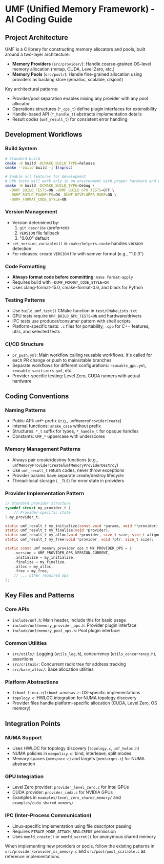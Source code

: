 # UMF (Unified Memory Framework) - AI Coding Guide

## Project Architecture

UMF is a C library for constructing memory allocators and pools, built around a two-layer architecture:

- **Memory Providers** (`src/provider/`): Handle coarse-grained OS-level memory allocation (mmap, CUDA, Level Zero, etc.)
- **Memory Pools** (`src/pool/`): Handle fine-grained allocation using providers as backing store (jemalloc, scalable, disjoint)

Key architectural patterns:
- Provider/pool separation enables mixing any provider with any pool allocator
- Operations structures (`*_ops_t`) define plugin interfaces for extensibility
- Handle-based API (`*_handle_t`) abstracts implementation details
- Result codes (`umf_result_t`) for consistent error handling

## Development Workflows

### Build System
```bash
# Standard build
cmake -B build -DCMAKE_BUILD_TYPE=Release
cmake --build build -j $(nproc)

# Enable all features for development
# GPU tests will work only in an environment with proper hardware and drivers
cmake -B build -DCMAKE_BUILD_TYPE=Debug \
  -DUMF_BUILD_TESTS=ON -DUMF_BUILD_GPU_TESTS=OFF \
  -DUMF_BUILD_EXAMPLES=ON -DUMF_DEVELOPER_MODE=ON \
  -DUMF_FORMAT_CODE_STYLE=ON
```

### Version Management
- Version determined by:
  1. `git describe` (preferred)
  2. `VERSION` file fallback
  3. "0.0.0" default
- `set_version_variables()` in `cmake/helpers.cmake` handles version detection
- For releases: create `VERSION` file with semver format (e.g., "1.0.3")

### Code Formatting
- **Always format code before committing**: `make format-apply`
- Requires build with `-DUMF_FORMAT_CODE_STYLE=ON`
- Uses clang-format-15.0, cmake-format-0.6, and black for Python

### Testing Patterns
- Use `build_umf_test()` CMake function in `test/CMakeLists.txt`
- GPU tests require `UMF_BUILD_GPU_TESTS=ON` and hardware/drivers
- IPC tests use producer/consumer pattern with shell scripts
- Platform-specific tests: `.c` files for portability, `.cpp` for C++ features, utils, and selected tests

### CI/CD Structure
- `pr_push.yml`: Main workflow calling reusable workflows. It's called for each PR change or push to main/stable branches
- Separate workflows for different configurations: `reusable_gpu.yml`, `reusable_sanitizers.yml`, etc.
- Provider-specific testing: Level Zero, CUDA runners with actual hardware

## Coding Conventions

### Naming Patterns
- Public API: `umf*` prefix (e.g., `umfMemoryProviderCreate`)
- Internal functions: `snake_case` without prefix
- Structures: `*_t` suffix for types, `*_handle_t` for opaque handles
- Constants: `UMF_*` uppercase with underscores

### Memory Management Patterns
- Always pair create/destroy functions (e.g., `umfMemoryProviderCreate`/`umfMemoryProviderDestroy`)
- Use `umf_result_t` return codes, never throw exceptions
- Provider params have separate create/destroy lifecycle
- Thread-local storage (`__TLS`) for error state in providers

### Provider Implementation Pattern
```c
// Standard provider structure
typedef struct my_provider_t {
    // Provider-specific state
} my_provider_t;

static umf_result_t my_initialize(const void *params, void **provider);
static umf_result_t my_finalize(void *provider);
static umf_result_t my_alloc(void *provider, size_t size, size_t alignment, void **ptr);
static umf_result_t my_free(void *provider, void *ptr, size_t size);

static const umf_memory_provider_ops_t MY_PROVIDER_OPS = {
    .version = UMF_PROVIDER_OPS_VERSION_CURRENT,
    .initialize = my_initialize,
    .finalize = my_finalize,
    .alloc = my_alloc,
    .free = my_free,
    // ... other required ops
};
```

## Key Files and Patterns

### Core APIs
- `include/umf.h`: Main header, include this for basic usage
- `include/umf/memory_provider_ops.h`: Provider plugin interface
- `include/umf/memory_pool_ops.h`: Pool plugin interface

### Common Utilities
- `src/utils/`: Logging (`utils_log.h`), concurrency (`utils_concurrency.h`), assertions
- `src/critnib/`: Concurrent radix tree for address tracking
- `src/base_alloc/`: Base allocation utilities

### Platform Abstractions
- `libumf_linux.c`/`libumf_windows.c`: OS-specific implementations
- `topology.c`: HWLOC integration for NUMA topology discovery
- Provider files handle platform-specific allocation (CUDA, Level Zero, OS memory)

## Integration Points

### NUMA Support
- Uses HWLOC for topology discovery (`topology.c`, `umf_hwloc.h`)
- NUMA policies in `mempolicy.c`: bind, interleave, split modes
- Memory spaces (`memspace.c`) and targets (`memtarget.c`) for NUMA abstraction

### GPU Integration
- Level Zero provider: `provider_level_zero.c` for Intel GPUs
- CUDA provider: `provider_cuda.c` for NVIDIA GPUs
- Examples in `examples/level_zero_shared_memory/` and `examples/cuda_shared_memory/`

### IPC (Inter-Process Communication)
- Linux-specific implementation using file descriptor passing
- Requires `PTRACE_MODE_ATTACH_REALCREDS` permission
- Uses `memfd_create()` or `memfd_secret()` for anonymous shared memory

When implementing new providers or pools, follow the existing patterns in
`src/provider/provider_os_memory.c` and `src/pool/pool_scalable.c` as reference implementations.
